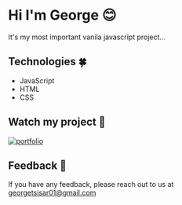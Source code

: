 
# Hi I'm George 😊

It's my most important vanila javascript project...


## Technologies 🍀

- JavaScript
- HTML
- CSS

## Watch my project 💩

[![portfolio](https://img.shields.io/badge/CLICK_HERE-000?style=for-the-badge&logo=ko-fi&logoColor=white)](https://katherineoelsner.com/)


## Feedback 🌴

If you have any feedback, please reach out to us at georgetsisar01@gmail.com

